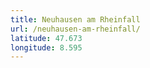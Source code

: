 ```yaml
---
title: Neuhausen am Rheinfall
url: /neuhausen-am-rheinfall/
latitude: 47.673
longitude: 8.595
---
```

